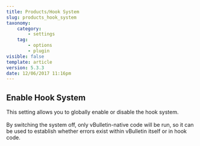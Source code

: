 ```yaml
---
title: Products/Hook System
slug: products_hook_system
taxonomy:
    category:
        - settings
    tag:
        - options
        - plugin
visible: false
template: article
version: 5.3.3
date: 12/06/2017 11:16pm
---
```


## Enable Hook System
This setting allows you to globally enable or disable the hook system.<br />
<br />
By switching the system off, only vBulletin-native code will be run, so it can be used to establish whether errors exist within vBulletin itself or in hook code.




